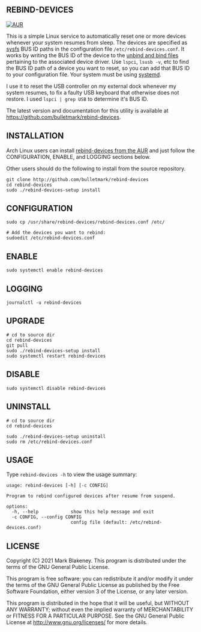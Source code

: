 ## REBIND-DEVICES
[![AUR](https://img.shields.io/aur/version/rebind-devices)](https://aur.archlinux.org/packages/rebind-devices/)

This is a simple Linux service to automatically reset one or more
devices whenever your system resumes from sleep. The devices are
specified as [sysfs](https://man7.org/linux/man-pages/man5/sysfs.5.html)
BUS ID paths in the configuration file `/etc/rebind-devices.conf`. It
works by writing the BUS ID of the device to the [unbind and bind
files](https://lwn.net/Articles/143397/) pertaining to the associated
device driver. Use `lspci`, `lsusb -v`, etc to find the BUS ID path of a
device you want to reset, so you can add that BUS ID to your
configuration file. Your system must be using
[systemd](https://www.freedesktop.org/wiki/Software/systemd/).

I use it to reset the USB controller on my external dock whenever my
system resumes, to fix a faulty USB keyboard that otherwise does not
restore. I used `lspci | grep USB` to determine it's BUS ID.

The latest version and documentation for this utility is available at
https://github.com/bulletmark/rebind-devices.

## INSTALLATION

Arch Linux users can install [rebind-devices from the
AUR](https://aur.archlinux.org/packages/rebind-devices/) and just follow
the CONFIGURATION, ENABLE, and LOGGING sections below.

Other users should do the following to install from the source repository.

    git clone http://github.com/bulletmark/rebind-devices
    cd rebind-devices
    sudo ./rebind-devices-setup install

## CONFIGURATION

    sudo cp /usr/share/rebind-devices/rebind-devices.conf /etc/

    # Add the devices you want to rebind:
    sudoedit /etc/rebind-devices.conf

## ENABLE

    sudo systemctl enable rebind-devices

## LOGGING

    journalctl -u rebind-devices

## UPGRADE

    # cd to source dir
    cd rebind-devices
    git pull
    sudo ./rebind-devices-setup install
    sudo systemctl restart rebind-devices

## DISABLE

    sudo systemctl disable rebind-devices

## UNINSTALL

    # cd to source dir
    cd rebind-devices

    sudo ./rebind-devices-setup uninstall
    sudo rm /etc/rebind-devices.conf

## USAGE

Type `rebind-devices -h` to view the usage summary:

```
usage: rebind-devices [-h] [-c CONFIG]

Program to rebind configured devices after resume from suspend.

options:
  -h, --help            show this help message and exit
  -c CONFIG, --config CONFIG
                        config file (default: /etc/rebind-devices.conf)
```

## LICENSE

Copyright (C) 2021 Mark Blakeney. This program is distributed under the
terms of the GNU General Public License.

This program is free software: you can redistribute it and/or modify it
under the terms of the GNU General Public License as published by the
Free Software Foundation, either version 3 of the License, or any later
version.

This program is distributed in the hope that it will be useful, but
WITHOUT ANY WARRANTY; without even the implied warranty of
MERCHANTABILITY or FITNESS FOR A PARTICULAR PURPOSE. See the GNU General
Public License at <http://www.gnu.org/licenses/> for more details.

<!-- vim: se ai syn=markdown: -->
